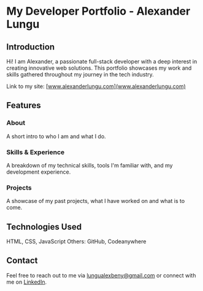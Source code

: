 # My Developer Portfolio - Alexander Lungu

## Introduction

Hi! I am Alexander, a passionate full-stack developer with a deep interest in creating innovative web solutions. This portfolio showcases my work and skills gathered throughout my journey in the tech industry.

Link to my site: [www.alexanderlungu.com](www.alexanderlungu.com)

## Features

### About

A short intro to who I am and what I do.

### Skills & Experience

A breakdown of my technical skills, tools I'm familiar with, and my development experience.

### Projects

A showcase of my past projects, what I have worked on and what is to come.

## Technologies Used

HTML, CSS, JavaScript
Others: GitHub, Codeanywhere

## Contact

Feel free to reach out to me via lungualexbeny@gmail.com or connect with me on [LinkedIn](https://www.linkedin.com/in/alexander-lungu-368117245/).

